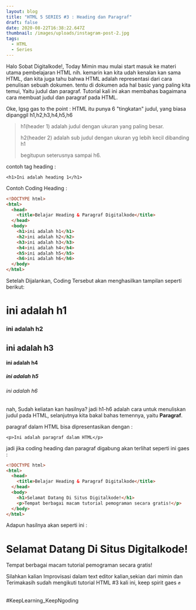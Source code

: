 ```yaml
---
layout: blog
title: "HTML 5 SERIES #3 : Heading dan Paragraf"
draft: false
date: 2020-08-22T16:38:22.647Z
thumbnail: /images/uploads/instagram-post-2.jpg
tags:
  - HTML
  - Series
---
```

Halo Sobat Digitalkode!, Today Mimin mau mulai start masuk ke materi utama pembelajaran HTML nih. kemarin kan kita udah kenalan kan sama HTML, dan kita juga tahu bahwa HTML adalah representasi dari cara penulisan sebuah dokumen. tentu di dokumen ada hal basic yang paling kita temui, Yaitu judul dan paragraf. Tutorial kali ini akan membahas bagaimana cara membuat judul dan paragraf pada HTML.

Oke, lgsg gas to the point : HTML itu punya 6 "tingkatan" judul, yang biasa dipanggil h1,h2,h3,h4,h5,h6

> h1(header 1) adalah judul dengan ukuran yang paling besar.
>
> h2(header 2) adalah sub judul dengan ukuran yg lebih kecil dibanding h1
>
> begitupun seterusnya sampai h6.

contoh tag heading :

`<h1>Ini adalah heading 1</h1>`

Contoh Coding Heading :

```html
<!DOCTYPE html>
<html>
  <head>
    <title>Belajar Heading & Paragraf Digitalkode</title>
  </head>
  <body>
    <h1>ini adalah h1</h1>
    <h2>ini adalah h2</h2>
    <h3>ini adalah h3</h3>
    <h4>ini adalah h4</h4>
    <h5>ini adalah h5</h5>
    <h6>ini adalah h6</h6>
  </body>
</html>  
```

Setelah Dijalankan, Coding Tersebut akan menghasilkan tampilan seperti berikut:

<h1>ini adalah h1</h1>

<h3>ini adalah h2</h3>

<h2>ini adalah h3</h2>

<h4>ini adalah h4</h4>

<h5>ini adalah h5</h5>

<h6>ini adalah h6</h6>

nah, Sudah keliatan kan hasilnya? jadi h1-h6 adalah cara untuk menuliskan judul pada HTML, selanjutnya kita bakal bahas temennya, yaitu **Paragraf**.

paragraf dalam HTML bisa dipresentasikan dengan :

`<p>Ini adalah paragraf dalam HTML</p>`

jadi jika coding heading dan paragraf digabung akan terlihat seperti ini gaes :

```html
<!DOCTYPE html>
<html>
  <head>
    <title>Belajar Heading & Paragraf Digitalkode</title>
  </head>
  <body>
    <h1>Selamat Datang Di Situs Digitalkode!</h1>
    <p>Tempat berbagai macam tutorial pemograman secara gratis!</p>
  </body>
</html>  
```

Adapun hasilnya akan seperti ini :

<h1>Selamat Datang Di Situs Digitalkode!</h1>
<p>Tempat berbagai macam tutorial pemograman secara gratis!</p>

Silahkan kalian Improvisasi dalam text editor kalian,sekian dari mimin dan Terimakasih sudah mengikuti tutorial HTML #3 kali ini, keep spirit gaes :fist:

\
#KeepLearning_KeepNgoding